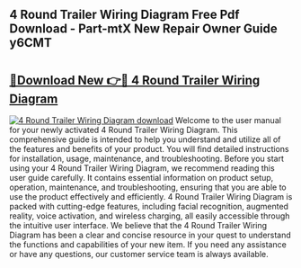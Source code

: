 ## 4 Round Trailer Wiring Diagram Free Pdf Download - Part-mtX New Repair Owner Guide y6CMT

# <h2><a href="http://dfu8737.blite.top/?on=4+Round+Trailer+Wiring+Diagram">🔗Download New 👉🔴 4 Round Trailer Wiring Diagram</a></h2>

[![4 Round Trailer Wiring Diagram download](https://i.imgur.com/lujVjoI.png)](http://dfu8737.blite.top/?on=4+Round+Trailer+Wiring+Diagram)
Welcome to the user manual for your newly activated 4 Round Trailer Wiring Diagram. This comprehensive guide is intended to help you understand and utilize all of the features and benefits of your product. You will find detailed instructions for installation, usage, maintenance, and troubleshooting. Before you start using your 4 Round Trailer Wiring Diagram, we recommend reading this user guide carefully. It contains essential information on product setup, operation, maintenance, and troubleshooting, ensuring that you are able to use the product effectively and efficiently. 4 Round Trailer Wiring Diagram is packed with cutting-edge features, including facial recognition, augmented reality, voice activation, and wireless charging, all easily accessible through the intuitive user interface. We believe that the 4 Round Trailer Wiring Diagram has been a clear and concise resource in your quest to understand the functions and capabilities of your new item. If you need any assistance or have any questions, our customer service team is always available.
